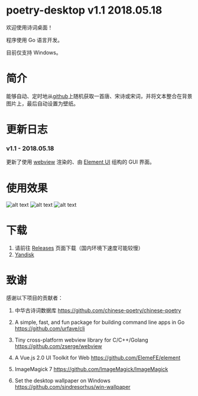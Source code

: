 
# poetry-desktop v1.1 2018.05.18

欢迎使用诗词桌面！

程序使用 Go 语言开发。

目前仅支持 Windows。

# 简介
能够自动、定时地从[github][1]上随机获取一首唐、宋诗或宋词，并将文本整合在背景图片上，最后自动设置为壁纸。

# 更新日志
### v1.1 - 2018.05.18
更新了使用 [webview][6] 渲染的、由 [Element UI][7] 组构的 GUI 界面。

# 使用效果
![alt text][3]
![alt text][4]
![alt text][5]

# 下载
1. 请前往 [Releases][0] 页面下载（国内环境下速度可能较慢）
2. [Yandisk][2]



# 致谢
感谢以下项目的贡献者：

1. 中华古诗词数据库
https://github.com/chinese-poetry/chinese-poetry

2. A simple, fast, and fun package for building command line apps in Go
https://github.com/urfave/cli

3. Tiny cross-platform webview library for C/C++/Golang
https://github.com/zserge/webview

4. A Vue.js 2.0 UI Toolkit for Web
https://github.com/ElemeFE/element

5. ImageMagick 7
https://github.com/ImageMagick/ImageMagick

6. Set the desktop wallpaper on Windows
https://github.com/sindresorhus/win-wallpaper



[0]: https://github.com/okcy1016/poetry-desktop/releases
[1]: https://github.com/chinese-poetry/chinese-poetry
[2]: https://yadi.sk/d/MhkJwXQ43VUaug
[3]: https://github.com/okcy1016/poetry-desktop/raw/master/tmp/Screenshot%20from%202018-05-18%2016-50-37.png
[4]: https://github.com/okcy1016/poetry-desktop/raw/master/tmp/show_case_0.png
[5]: https://github.com/okcy1016/poetry-desktop/raw/master/tmp/show_case_1.png
[6]: https://github.com/zserge/webview
[7]: https://github.com/ElemeFE/element
